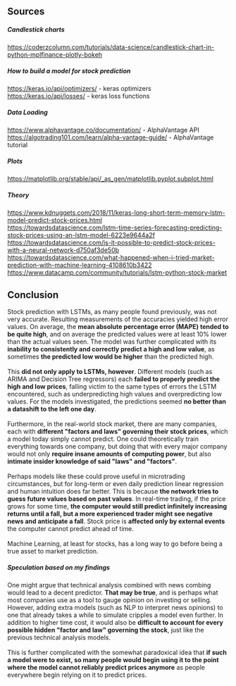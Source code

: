 ## Sources
##### Candlestick charts
https://coderzcolumn.com/tutorials/data-science/candlestick-chart-in-python-mplfinance-plotly-bokeh 
##### How to build a model for stock prediction
https://keras.io/api/optimizers/ - keras optimizers
<br/>
https://keras.io/api/losses/ - keras loss functions

##### Data Loading
https://www.alphavantage.co/documentation/ - AlphaVantage API
<br/>
https://algotrading101.com/learn/alpha-vantage-guide/ - AlphaVantage tutorial
<br/>

##### Plots
https://matplotlib.org/stable/api/_as_gen/matplotlib.pyplot.subplot.html

##### Theory
https://www.kdnuggets.com/2018/11/keras-long-short-term-memory-lstm-model-predict-stock-prices.html
<br/>
https://towardsdatascience.com/lstm-time-series-forecasting-predicting-stock-prices-using-an-lstm-model-6223e9644a2f
<br/>
https://towardsdatascience.com/is-it-possible-to-predict-stock-prices-with-a-neural-network-d750af3de50b
<br/>
https://towardsdatascience.com/what-happened-when-i-tried-market-prediction-with-machine-learning-4108610b3422
<br/>
https://www.datacamp.com/community/tutorials/lstm-python-stock-market

## Conclusion
Stock prediction with LSTMs, as many people found previously, was not very accurate. Resulting measurements of the accuracies yielded high error values.  On average, the **mean absolute percentage error (MAPE) tended to be quite high**, and on average the predicted values were at least 10% lower than the actual values seen. The model was further complicated with its **inability to consistently and correctly predict a high and low value**, as sometimes **the predicted low would be higher** than the predicted high.  
<br/>
This **did not only apply to LSTMs, however**. Different models (such as ARIMA and Decision Tree regressors) each **failed to properly predict the high and low prices**, falling victim to the same types of errors the LSTM encountered, such as underpredicting high values and overpredicting low values. For the models investigated, the predictions seemed **no better than a datashift to the left one day**.  
<br/>
Furthermore, in the real-world stock market, there are many companies, each with **different "factors and laws" governing their stock prices**, which a model today simply cannot predict. One could theoretically train everything towards one company, but doing that with every major company would not only **require insane amounts of computing power**, but also **intimate insider knowledge of said "laws" and "factors"**.  
<br/>
Perhaps models like these could prove useful in microtrading circumstances, but for long-term or even daily prediction linear regression and human intuition does far better. This is because **the network tries to guess future values based on past values**. In real-time trading, if the price grows for some time, **the computer would still predict infinitely increasing returns until a fall, but a more experienced trader might see negative news and anticipate a fall**. Stock price is **affected only by external events** the computer cannot predict ahead of time.  
<br/>
Machine Learning, at least for stocks, has a long way to go before being a true asset to market prediction.  
##### Speculation based on my findings
One might argue that technical analysis combined with news combing would lead to a decent predictor. **That may be true**, and is perhaps what most companies use as a tool to gauge opinion on investing or selling. However, adding extra models (such as NLP to interpret news opinions) to one that already takes a while to simulate cripples a model even further. In addition to higher time cost, it would also be **difficult to account for every possible hidden "factor and law" governing the stock**, just like the previous technical analysis models.  
<br/>
This is further complicated with the somewhat paradoxical idea that **if such a model were to exist, so many people would begin using it to the point where the model cannot reliably predict prices anymore** as people everywhere begin relying on it to predict prices.  
